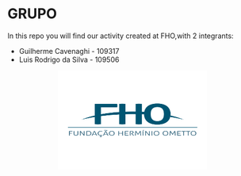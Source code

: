 # GRUPO
In this repo you will find our activity created at FHO,with 2 integrants:

<ul>
  <li>Guilherme Cavenaghi - 109317</li>
  <li>Luis Rodrigo da Silva - 109506</li>
</ul>
  
<p align = "center">
<img width=300 height=200 src=https://github.com/Guilherme-del/Python/blob/master/Img/fho.png >
<p>
